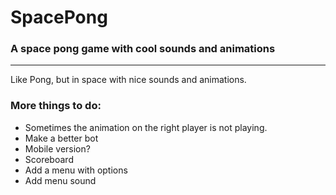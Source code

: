 # SpacePong

### A space pong game with cool sounds and animations

---

Like Pong, but in space with nice sounds and animations.

### More things to do:

- Sometimes the animation on the right player is not playing.
- Make a better bot
- Mobile version?
- Scoreboard
- Add a menu with options
- Add menu sound
